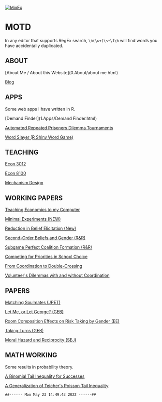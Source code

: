 [![MinEx](../files/Images/banner.gif)](3.Working_Papers/MinimalExperiments.html)

# MOTD
In any editor that supports RegEx search, `\b(\w+)\s+\1\b` will find words you have accidentally duplicated.





## ABOUT

[About Me / About this Website](0.About/about me.html)

[Blog  ](0.About/microblog.html)

## APPS
Some web apps I have written in R.  

[Demand Finder](1.Apps/Demand Finder.html)

[Automated Repeated Prisoners Dilemma Tournaments](1.Apps/RepeatedPD.html)

[Word Slayer (R Shiny Word Game)](1.Apps/Slayer.html)

## TEACHING

[Econ 3012](2.Teaching/econ3012.html)

[Econ 8100](2.Teaching/econ8100.html)

[Mechanism Design](2.Teaching/mechanism.html)

## WORKING PAPERS

[Teaching Economics to my Computer](3.Working_Papers/formal.html)

[Minimal Experiments (NEW)](3.Working_Papers/MinimalExperiments.html)

[Reduction in Belief Elicitation (New)](3.Working_Papers/Reduction.html)

[Second-Order Beliefs and Gender (R&R)](3.Working_Papers/SOBAG.html)

[Subgame Perfect Coalition Formation (R&R)](3.Working_Papers/SPGS.html)

[Competing for Priorities in School Choice](3.Working_Papers/Competing.html)

[From Coordination to Double-Crossing](3.Working_Papers/CoordinationDoubleCrossing.html)

[Volunteer's Dilemmas with and without Coordination](3.Working_Papers/Volunteers.html)

## PAPERS

[Matching Soulmates (JPET)](4.Papers/Matching_Soulmates.html)

[Let Me, or Let George? (GEB)](4.Papers/Let_Me_Let_George.html)

[Room Composition Effects on Risk Taking by Gender (EE)](4.Papers/Room_Composition.html)

[Taking Turns (GEB)](4.Papers/Taking_Turns.html)

[Moral Hazard and Reciprocity (SEJ)](4.Papers/Moral_Hazard_Reciprocity.html)

## MATH WORKING
Some results in probability theory.  

[A Binomial Tail Inequality for Successes](5.Math_Working/Binomial.html)

[A Generalization of Teicher's Poisson Tail Inequality](5.Math_Working/Teicher.html)

```
##------ Mon May 23 14:49:43 2022 ------##
```
